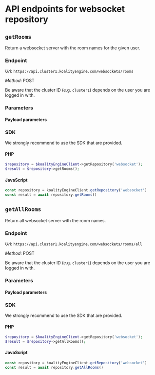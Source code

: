 # API endpoints for websocket repository


## `getRooms`

Return a websocket server with the room names for the given user.

### Endpoint

*Url*: ```https://api.cluster1.koalityengine.com/websockets/rooms```

*Method*: POST

Be aware that the cluster ID (e.g. `cluster1`) depends on the user you are logged in with.

### Parameters

#### Payload parameters


### SDK

We strongly recommend to use the SDK that are provided.

#### PHP
```php
$repository = $koalityEngineClient->getRepository('websocket');
$result = $repository->getRooms();
```

#### JavaScript

```javascript
const repository = koalityEngineClient.getRepository('websocket')
const result = await repository.getRooms()
```


## `getAllRooms`

Return all websocket server with the room names.

### Endpoint

*Url*: ```https://api.cluster1.koalityengine.com/websockets/rooms/all```

*Method*: POST

Be aware that the cluster ID (e.g. `cluster1`) depends on the user you are logged in with.

### Parameters

#### Payload parameters


### SDK

We strongly recommend to use the SDK that are provided.

#### PHP
```php
$repository = $koalityEngineClient->getRepository('websocket');
$result = $repository->getAllRooms();
```

#### JavaScript

```javascript
const repository = koalityEngineClient.getRepository('websocket')
const result = await repository.getAllRooms()
```

